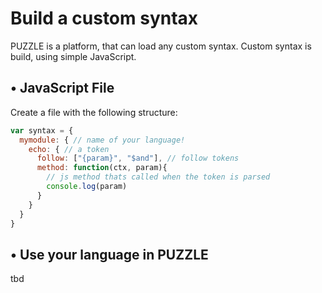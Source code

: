# Build a custom syntax

PUZZLE is a platform, that can load any custom syntax.
Custom syntax is build, using simple JavaScript.

## • JavaScript File

Create a file with the following structure:

```javascript
var syntax = {
  mymodule: { // name of your language!
    echo: { // a token
      follow: ["{param}", "$and"], // follow tokens
      method: function(ctx, param){
        // js method thats called when the token is parsed
        console.log(param)
      }
    }
  }
}
```

## • Use your language in PUZZLE

tbd